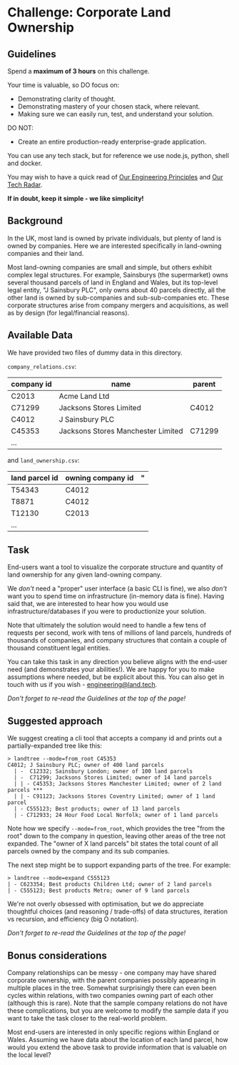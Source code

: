 # Challenge: Corporate Land Ownership

## Guidelines

Spend a **maximum of 3 hours** on this challenge.

Your time is valuable, so DO focus on:

- Demonstrating clarity of thought.
- Demonstrating mastery of your chosen stack, where relevant.
- Making sure we can easily run, test, and understand your solution.

DO NOT:

- Create an entire production-ready enterprise-grade application.

You can use any tech stack, but for reference we use node.js, python, shell and docker.

You may wish to have a quick read of [Our Engineering Principles](https://engineering.land.tech/principles) and [Our Tech Radar](https://engineering.land.tech/radar/).

**If in doubt, keep it simple - we like simplicity!**

## Background

In the UK, most land is owned by private individuals, but plenty of land is owned by companies. Here we are interested specifically in land-owning companies and their land.

Most land-owning companies are small and simple, but others exhibit complex legal structures. For example, Sainsburys (the supermarket) owns several thousand parcels of
land in England and Wales, but its top-level legal entity, "J Sainsbury PLC", only owns about 40 parcels directly, all the other land is owned by sub-companies and sub-sub-companies etc. These
corporate structures arise from company mergers and acquisitions, as well as by design (for legal/financial reasons).

## Available Data

We have provided two files of dummy data in this directory.

`company_relations.csv`:

| company id | name                               | parent |
| ---------- | ---------------------------------- | ------ |
| C2013      | Acme Land Ltd                      |        |
| C71299     | Jacksons Stores Limited            | C4012  |
| C4012      | J Sainsbury PLC                    |        |
| C45353     | Jacksons Stores Manchester Limited | C71299 |
| ...        |                                    |        |

and `land_ownership.csv`:

| land parcel id | owning company id | "   |
| -------------- | ----------------- | --- |
| T54343         | C4012             |     |
| T8871          | C4012             |     |
| T12130         | C2013             |     |
| ...            |                   |     |

## Task

End-users want a tool to visualize the corporate structure and quantity of land ownership for any given land-owning company.

We _don't_ need a "proper" user interface (a basic CLI is fine), we also _don't_ want you to spend time on infrastructure (in-memory data is fine).
Having said that, we are interested to hear how you would use infrastructure/databases if you were to productionize your solution.

Note that ultimately the solution would need to handle a few tens of requests per second, work with tens of millions of land parcels,
hundreds of thousands of companies, and company structures that contain a couple of thousand constituent legal entities.

You can take this task in any direction you believe aligns with the end-user need (and demonstrates your abilities!).
We are happy for you to make assumptions where needed, but be explicit about this. You can also get in touch with us if you wish - engineering@land.tech.

_Don't forget to re-read the Guidelines at the top of the page!_

## Suggested approach

We suggest creating a cli tool that accepts a company id and prints out a partially-expanded tree like this:

```
> landtree --mode=from_root C45353
C4012; J Sainsbury PLC; owner of 400 land parcels
  | -  C12332; Sainsbury London; owner of 100 land parcels
  | -  C71299; Jacksons Stores Limited; owner of 14 land parcels
  | | - C45353; Jacksons Stores Manchester Limited; owner of 2 land parcels ***
  | | - C91123; Jacksons Stores Coventry Limited; owner of 1 land parcel
  | - C555123; Best products; owner of 13 land parcels
  | - C712933; 24 Hour Food Local Norfolk; owner of 1 land parcels
```

Note how we specify `--mode=from_root`, which provides the tree "from the root" down to the company in question, leaving other areas of the tree not expanded.
The "owner of X land parcels" bit states the total count of all parcels owned by the company and its sub companies.

The next step might be to support expanding parts of the tree. For example:

```
> landtree --mode=expand C555123
| - C623354; Best products Children Ltd; owner of 2 land parcels
| - C555123; Best products Metro; owner of 9 land parcels
```

We're not overly obsessed with optimisation, but we do appreciate thoughtful choices (and reasoning / trade-offs) of data structures, iteration vs recursion, and efficiency (big O notation).

_Don't forget to re-read the Guidelines at the top of the page!_

## Bonus considerations

Company relationships can be messy - one company may have shared corporate ownership, with the parent companies possibly appearing in multiple places in the tree.
Somewhat surprisingly there can even been cycles within relations, with two companies owning part of each other (although this is rare). Note that the sample company relations do not have these
complications, but you are welcome to modify the sample data if you want to take the task closer to the real-world problem.

Most end-users are interested in only specific regions within England or Wales. Assuming we have data about the location of each land parcel, how would you
extend the above task to provide information that is valuable on the local level?
